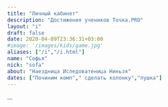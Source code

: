 ```yaml
---
title: "Личный кабинет"
description: "Достижения учеников Точка.PRO"
layout: "i"
draft: false
date: 2020-04-09T23:36:31+03:00
#image: '/images/kids/game.jpg'
aliases: ["/i","/i.html"]
name: "Софья"
nick: "sofa"
about: "Наездница Иследоватеница Ниньзя"
dates: ["Починим комп"," сделать колонку","пушкa"]
---
```

...
